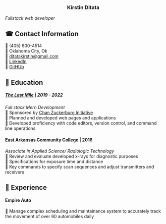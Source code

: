 
### <center>Kirstin Ditata    
  *Fullstack web developer*</center>


## ☎ Contact Information 
🔹 (405) 600-4514  
🔹 Oklahoma City, Ok  
🔹 ditatakirstin@gmail.com  
🔹 [LinkedIn]()  
🔹 [GitHUb]()

## 📓 Education 

##### [The Last Mile](https://www.thelastmile.org) | 2019 - 2022   
*Full stack Mern Development*    
🔹 Sponsored by [Chan Zuckerburg Initiative](https://chanzuckerberg.com/newsroom/innovative-coding-program-expands-opportunities-for-women-incarcerated-in-oklahoma/)  
🔹 Planned and developed web pages and applications   
🔹 Developed proficiency with code editors, version control, and command line operations


#### [East Arkansas Community College](https://www.eacc.edu/) | 2016
*Associate in Applied Science/ Radiologic Technology*  
🔹 Review and evaluate developed x-rays for diagnostic purposes  
🔹 Specifications for exposure time and distance  
🔹 Key commands to specify scan sequences and adjust transmitters and receivers

## 💼 Experience 

#### Empire Auto    
🔹 Manage complex scheduling and maintainance system to accurately track the movement of over 60 automobiles daily


